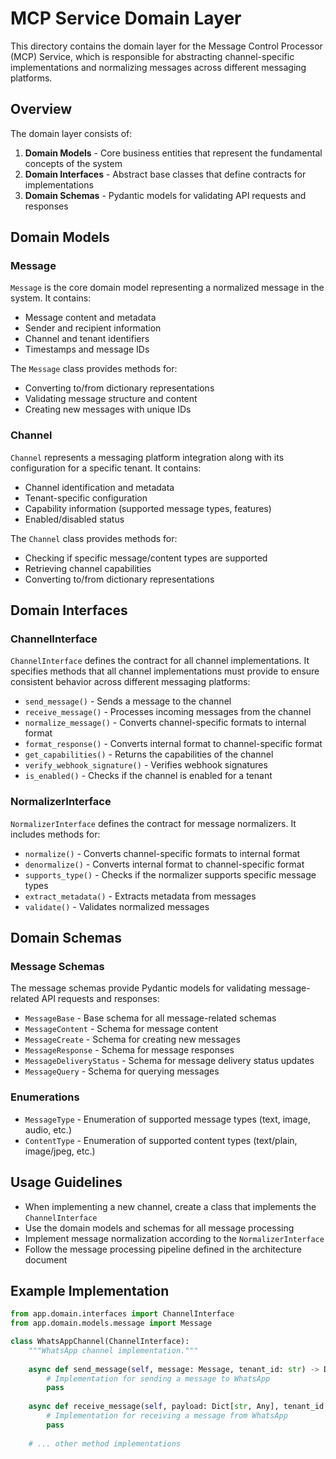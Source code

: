 # MCP Service Domain Layer

This directory contains the domain layer for the Message Control Processor (MCP) Service, which is responsible for abstracting channel-specific implementations and normalizing messages across different messaging platforms.

## Overview

The domain layer consists of:

1. **Domain Models** - Core business entities that represent the fundamental concepts of the system
2. **Domain Interfaces** - Abstract base classes that define contracts for implementations
3. **Domain Schemas** - Pydantic models for validating API requests and responses

## Domain Models

### Message

`Message` is the core domain model representing a normalized message in the system. It contains:

- Message content and metadata
- Sender and recipient information
- Channel and tenant identifiers
- Timestamps and message IDs

The `Message` class provides methods for:
- Converting to/from dictionary representations
- Validating message structure and content
- Creating new messages with unique IDs

### Channel

`Channel` represents a messaging platform integration along with its configuration for a specific tenant. It contains:

- Channel identification and metadata
- Tenant-specific configuration
- Capability information (supported message types, features)
- Enabled/disabled status

The `Channel` class provides methods for:
- Checking if specific message/content types are supported
- Retrieving channel capabilities
- Converting to/from dictionary representations

## Domain Interfaces

### ChannelInterface

`ChannelInterface` defines the contract for all channel implementations. It specifies methods that all channel implementations must provide to ensure consistent behavior across different messaging platforms:

- `send_message()` - Sends a message to the channel
- `receive_message()` - Processes incoming messages from the channel
- `normalize_message()` - Converts channel-specific formats to internal format
- `format_response()` - Converts internal format to channel-specific format
- `get_capabilities()` - Returns the capabilities of the channel
- `verify_webhook_signature()` - Verifies webhook signatures
- `is_enabled()` - Checks if the channel is enabled for a tenant

### NormalizerInterface

`NormalizerInterface` defines the contract for message normalizers. It includes methods for:

- `normalize()` - Converts channel-specific formats to internal format
- `denormalize()` - Converts internal format to channel-specific format
- `supports_type()` - Checks if the normalizer supports specific message types
- `extract_metadata()` - Extracts metadata from messages
- `validate()` - Validates normalized messages

## Domain Schemas

### Message Schemas

The message schemas provide Pydantic models for validating message-related API requests and responses:

- `MessageBase` - Base schema for all message-related schemas
- `MessageContent` - Schema for message content
- `MessageCreate` - Schema for creating new messages
- `MessageResponse` - Schema for message responses
- `MessageDeliveryStatus` - Schema for message delivery status updates
- `MessageQuery` - Schema for querying messages

### Enumerations

- `MessageType` - Enumeration of supported message types (text, image, audio, etc.)
- `ContentType` - Enumeration of supported content types (text/plain, image/jpeg, etc.)

## Usage Guidelines

- When implementing a new channel, create a class that implements the `ChannelInterface`
- Use the domain models and schemas for all message processing
- Implement message normalization according to the `NormalizerInterface`
- Follow the message processing pipeline defined in the architecture document

## Example Implementation

```python
from app.domain.interfaces import ChannelInterface
from app.domain.models.message import Message

class WhatsAppChannel(ChannelInterface):
    """WhatsApp channel implementation."""
    
    async def send_message(self, message: Message, tenant_id: str) -> Dict[str, Any]:
        # Implementation for sending a message to WhatsApp
        pass
    
    async def receive_message(self, payload: Dict[str, Any], tenant_id: str) -> Message:
        # Implementation for receiving a message from WhatsApp
        pass
    
    # ... other method implementations
```